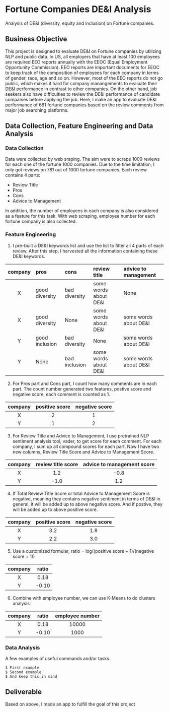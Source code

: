 # Fortune Companies DE&I Analysis

Analysis of DE&I (diversity, equity and inclusion) on Fortune companies. 

## Business Objective

This project is designed to evaluate DE&I on Fortune companies by utilizing NLP and public data. In US, all employers that have at least 100 employees are required EEO reports annually with the EEOC (Equal Employment Opportunity Commission). EEO reports are important documents for EEOC to keep track of the composition of employees for each company in terms of gender, race, age and so on. However, most of the EEO reports do not go public, which makes it hard for company manangements to evaluate their DE&I performance in contrast to other companies. On the other hand, job seekers also have difficulties to review the DE&I performance of candidate companies before applying the job. Here, I make an app to evaluate DE&I performance of 661 fortune companies based on the review comments from major job searching platforms.

## Data Collection, Feature Engineering and Data Analysis

### Data Collection

Data were collected by web sraping. The aim were to scrape 1000 reviews for each one of the fortune 1000 companies. Due to the time limitation, I only got reviews on 781 out of 1000 fortune companies. Each review contains 4 parts:

* Review Title
* Pros
* Cons
* Advice to Management

In addition, the number of employees in each company is also considered as a feature for this task. With web scraping, employee number for each fortune company is also collected.

### Feature Engineering

1. I pre-built a DE&I keywords list and use the list to filter all 4 parts of each review. After this step, I harvested all the information containing these DE&I keywords. 

| company | pros | cons | review title | advice to management |
| :---:         |     :---      |     :---     |     :---     |        :--- |
| X | good diversity | bad diversity |some words about DE&I | None|
| X | good diversity | None          |some words about DE&I | some words about DE&I |
| Y | good inclusion | bad diversity |None            | some words about DE&I |
| Y | None           | bad inclusion |some words about DE&I | some words about DE&I|

2. For Pros part and Cons part, I count how many comments are in each part. The count number generated two features, postive score and negative score, each comment is counted as 1.

| company | positive score | negative score |
| :---:         |     :---:     |        :---: |
| X | 2 | 1 |
| Y | 1 | 2 |

3. For Review Title and Advice to Management, I use pretrained NLP sentiment analysis tool, vader, to get score for each comment. For each company, I sum up all compound scores for each part. Now I have two new columns, Review Title Score and Advice to Management Score.

| company | review title score | advice to management score |
| :---:        |     :---:     |        :---: |
| X | 1.2 | -0.8 |
| Y | -1.0 | 1.2 |

4. If Total Review Title Score or total Advice to Management Score is negative, meaning they contains negative sentiment in terms of DE&I in general, it will be added up to above negative score. And if postive, they will be added up to above positive score.

| company | positive score | negative score |
| :---:         |     :---:     |        :---: |
| X | 3.2 | 1.8 |
| Y | 2.2 | 3.0 |

5. Use a customized formular, ratio = log((positive score + 1)/(negative score + 1))

| company | ratio |
| :---:    |  :---: |
| X | 0.18 |
| Y | -0.10 |

6. Combine with employee number, we can use K-Means to do clusters analysis.

| company | ratio | employee number |
| :---:    |  :---: |	:---: |
| X | 0.18 | 10000 |
| Y | -0.10 | 1000 |


### Data Analysis

A few examples of useful commands and/or tasks.

```
$ First example
$ Second example
$ And keep this in mind
```

## Deliverable

Based on above, I made an app to fulfill the goal of this project

